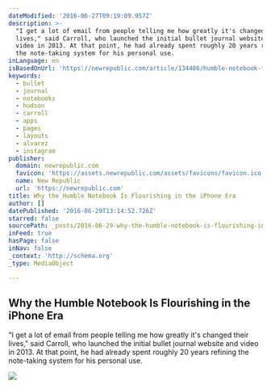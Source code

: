 ```yaml
---
dateModified: '2016-06-27T09:19:09.957Z'
description: >-
  "I get a lot of email from people telling me how greatly it's changed their
  lives," said Carroll, who launched the initial bullet journal website and
  video in 2013. At that point, he had already spent roughly 20 years refining
  the note-taking system for his personal use.
inLanguage: en
isBasedOnUrl: 'https://newrepublic.com/article/134486/humble-notebook-flourishing-iphone-era'
keywords:
  - bullet
  - journal
  - notebooks
  - hudson
  - carroll
  - apps
  - pages
  - layouts
  - alvarez
  - instagram
publisher:
  domain: newrepublic.com
  favicon: 'https://assets.newrepublic.com/assets/favicons/favicon.ico'
  name: New Republic
  url: 'https://newrepublic.com'
title: Why the Humble Notebook Is Flourishing in the iPhone Era
author: []
datePublished: '2016-06-29T13:14:52.726Z'
starred: false
sourcePath: _posts/2016-06-29-why-the-humble-notebook-is-flourishing-in-the-iphone-era.md
inFeed: true
hasPage: false
inNav: false
_context: 'http://schema.org'
_type: MediaObject

---
```

<article style=""><h1>Why the Humble Notebook Is Flourishing in the iPhone Era</h1><p>"I get a lot of email from people telling me how greatly it's changed their lives," said Carroll, who launched the initial bullet journal website and video in 2013. At that point, he had already spent roughly 20 years refining the note-taking system for his personal use.</p><img src="https://images.newrepublic.com/0513ee8c0edd75db03504f0e915f07f495146231.jpeg?w=1109&amp;h=577&amp;crop=faces&amp;fit=crop&amp;fm=jpg" /></article>